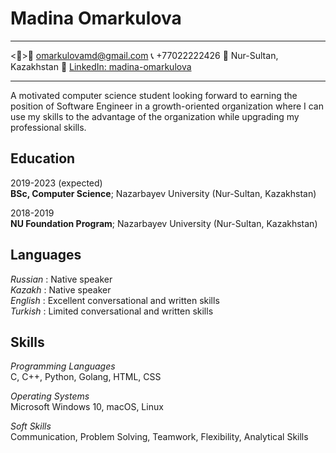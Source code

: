 # **Madina Omarkulova**

----------------------------------------------
<🔗>📧 omarkulovamd@gmail.com     📞 +77022222426     📍 Nur-Sultan, Kazakhstan     🔗 [LinkedIn: madina-omarkulova](https://www.linkedin.com/in/madina-omarkulova/)</pre>

----------------------------------------------------------------------------------
A motivated computer science student looking forward to earning the position of Software Engineer in a growth-oriented organization where I can use my skills to the advantage of the organization while upgrading my professional skills.

**Education**
--------------

2019-2023 (expected)\
                **BSc, Computer Science**; Nazarbayev University (Nur-Sultan, Kazakhstan)

2018-2019\
                **NU Foundation Program**; Nazarbayev University (Nur-Sultan, Kazakhstan)

**Languages**
-------------
*Russian* :     Native speaker\
*Kazakh* :      Native speaker\
*English* :     Excellent conversational and written skills\
*Turkish* :     Limited conversational and written skills

**Skills**
-------------
_Programming Languages_\
C, C++,  Python, Golang, HTML, CSS

_Operating Systems_\
Microsoft Windows 10, macOS, Linux

_Soft Skills_\
Communication, Problem Solving, Teamwork, Flexibility, Analytical Skills
